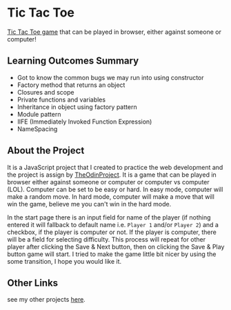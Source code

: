 # Tic Tac Toe
[Tic Tac Toe game](https://szmazhr.github.io/tic-tac-toe/) that can be played in browser, either against someone or computer!

## Learning Outcomes Summary
- Got to know the common bugs we may run into using constructor
- Factory method that returns an object
- Closures and scope
- Private functions and variables
- Inheritance in object using factory pattern
- Module pattern
- IIFE (Immediately Invoked Function Expression)
- NameSpacing

## About the Project
It is a JavaScript project that I created to practice the web development and the project is assign by [TheOdinProject](https://www.theodinproject.com/lessons/node-path-javascript-tic-tac-toe). It is a game that can be played in browser either against someone or computer or computer vs computer (LOL). Computer can be set to be easy or hard. In easy mode, computer will make a random move. In hard mode, computer will make a move that will win the game, believe me you can't win in the hard mode.

In the start page there is an input field for name of the player (if nothing entered it will fallback to default name i.e. `Player 1` and/or `Player 2`) and a checkbox, if the player is computer or not. If the player is computer, there will be a field for selecting difficulty. This process will repeat for other player after clicking the Save & Next button, then on clicking the Save & Play button game will start. I tried to make the game little bit nicer by using the some transition, I hope you would like it.

## Other Links
see my other projects [here](https://github.com/szmazhr?tab=repositories, "Shahzar Mazhar's GitHub").